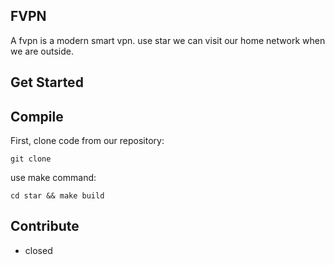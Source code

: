 ## FVPN

A fvpn is a modern smart vpn. use star we can visit our home network when we are outside.

## Get Started

## Compile

First, clone code from our repository:

```shell
git clone
```

use make command:

```shell
cd star && make build
```

## Contribute

- closed
